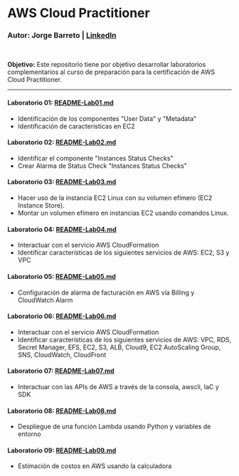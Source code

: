 # AWS Cloud Practitioner
### **Autor:** Jorge Barreto | [LinkedIn](https://www.linkedin.com/in/jorgebarretoolivos/)
<br>

**Objetivo:**
Este repositorio tiene por objetivo desarrollar laboratorios complementarios al curso de preparación para la certificación de AWS Cloud Practitioner.

---

#### **Laboratorio 01:** [README-Lab01.md](https://github.com/jbarreto7991/aws-cloudpractitioner/blob/main/Lab-01/README-Lab01.md)
* Identificación de los componentes "User Data" y "Metadata"
* Identificación de caracteristicas en EC2
#### **Laboratorio 02:** [README-Lab02.md](https://github.com/jbarreto7991/aws-cloudpractitioner/blob/main/Lab-02/README-Lab02.md)
* Identificar el componente "Instances Status Checks"
* Crear Alarma de Status Check "Instances Status Checks"
#### **Laboratorio 03:** [README-Lab03.md](https://github.com/jbarreto7991/aws-cloudpractitioner/blob/main/Lab-03/README-Lab03.md)
* Hacer uso de la instancia EC2 Linux con su volumen efímero (EC2 Instance Store).
* Montar un volumen efímero en instancias EC2 usando comandos Linux.
#### **Laboratorio 04:** [README-Lab04.md](https://github.com/jbarreto7991/aws-cloudpractitioner/blob/main/Lab-04/README-Lab04.md)
* Interactuar con el servicio AWS CloudFormation
* Identificar características de los siguientes servicios de AWS: EC2, S3 y VPC
#### **Laboratorio 05:** [README-Lab05.md](https://github.com/jbarreto7991/aws-cloudpractitioner/blob/main/Lab-05/README-Lab05.md)
* Configuración de alarma de facturación en AWS vía Billing y CloudWatch Alarm
#### **Laboratorio 06:** [README-Lab06.md](https://github.com/jbarreto7991/aws-cloudpractitioner/blob/main/Lab-06/README-Lab06.md)
* Interactuar con el servicio AWS CloudFormation
* Identificar características de los siguientes servicios de AWS: VPC, RDS, Secret Manager, EFS, EC2, S3, ALB, Cloud9, EC2 AutoScaling Group, SNS, CloudWatch, CloudFront
#### **Laboratorio 07:** [README-Lab07.md](https://github.com/jbarreto7991/aws-cloudpractitioner/blob/main/Lab-07/README-Lab07.md)
* Interactuar con las APIs de AWS a través de la consola, awscli, IaC y SDK
#### **Laboratorio 08:** [README-Lab08.md](https://github.com/jbarreto7991/aws-cloudpractitioner/blob/main/Lab-08/README-Lab08.md)
* Despliegue de una función Lambda usando Python y variables de entorno
#### **Laboratorio 09:** [README-Lab09.md](https://github.com/jbarreto7991/aws-cloudpractitioner/blob/main/Lab-09/README-Lab09.md)
* Estimación de costos en AWS usando la calculadora

